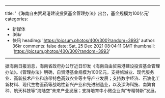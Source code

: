 
---
title: '《海南自由贸易港建设投资基金管理办法》出台，基金规模为100亿元'
categories: 
 - 新媒体
 - 36kr
 - 快讯
headimg: 'https://picsum.photos/400/300?random=3993'
author: 36kr
comments: false
date: Sat, 25 Dec 2021 08:04:11 GMT
thumbnail: 'https://picsum.photos/400/300?random=3993'
---

<div>   
据海南日报消息，海南省政府办公厅近日印发《海南自由贸易港建设投资基金管理办法》。《管理办法》明确，自贸港基金规模为100亿元，支持旅游业、现代服务业、高新技术产业和热带特色高效农业等主导产业发展；支持数字经济、石油化工新材料、现代生物医药等战略性新兴产业和先进制造业，以及深海科技、南繁育种、航天科技等“海陆空”未来产业发展；支持培育中小微企业向“专精特新”发展。  
</div>
            